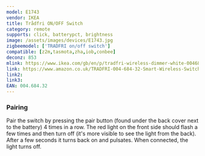 ```yaml
---
model: E1743
vendor: IKEA
title: Trådfri ON/OFF Switch
category: remote
supports: click, batterypct, brightness
image: /assets/images/devices/E1743.jpg
zigbeemodel: ['TRADFRI on/off switch']
compatible: [z2m,tasmota,zha,iob,conbee]
deconz: 853
mlink: https://www.ikea.com/gb/en/p/tradfri-wireless-dimmer-white-00468432/
link: https://www.amazon.co.uk/TRADFRI-004-684-32-Smart-Wireless-Switch/dp/B07YNRYSL3/
link2: 
link3: 
EAN: 004.684.32
---
```

### Pairing
Pair the switch by pressing the pair button (found under the back cover next to the battery)
4 times in a row. The red light on the front side should flash a few times and then turn off
(it's more visible to see the light from the back). After a few seconds it turns back on and pulsates.
When connected, the light turns off.
